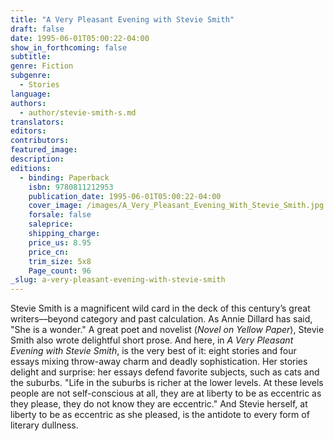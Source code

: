 ```yaml
---
title: "A Very Pleasant Evening with Stevie Smith"
draft: false
date: 1995-06-01T05:00:22-04:00
show_in_forthcoming: false
subtitle:
genre: Fiction
subgenre:
  - Stories
language:
authors:
  - author/stevie-smith-s.md
translators:
editors:
contributors:
featured_image:
description:
editions:
  - binding: Paperback
    isbn: 9780811212953
    publication_date: 1995-06-01T05:00:22-04:00
    cover_image: /images/A_Very_Pleasant_Evening_With_Stevie_Smith.jpg
    forsale: false
    saleprice:
    shipping_charge:
    price_us: 8.95
    price_cn:
    trim_size: 5x8
    Page_count: 96
_slug: a-very-pleasant-evening-with-stevie-smith
---
```


Stevie Smith is a magnificent wild card in the deck of this century’s great writers––beyond category and past calculation. As Annie Dillard has said, "She is a wonder." A great poet and novelist (_Novel on Yellow Paper_), Stevie Smith also wrote delightful short prose. And here, in _A Very Pleasant Evening with Stevie Smith_, is the very best of it: eight stories and four essays mixing throw-away charm and deadly sophistication. Her stories delight and surprise: her essays defend favorite subjects, such as cats and the suburbs. "Life in the suburbs is richer at the lower levels. At these levels people are not self-conscious at all, they are at liberty to be as eccentric as they please, they do not know they are eccentric." And Stevie herself, at liberty to be as eccentric as she pleased, is the antidote to every form of literary dullness.

